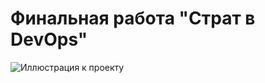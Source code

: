 
#  Финальная работа "Страт в DevOps"
![Иллюстрация к проекту](https://github.com/filatof/nanocorpinfra/blob/main/images/infra.png)
